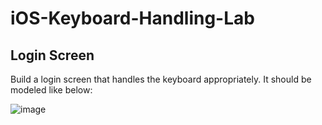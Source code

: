 # iOS-Keyboard-Handling-Lab

## Login Screen

Build a login screen that handles the keyboard appropriately.  It should be modeled like below:

![image](https://cdn.dribbble.com/users/1604319/screenshots/5495786/login.png)

